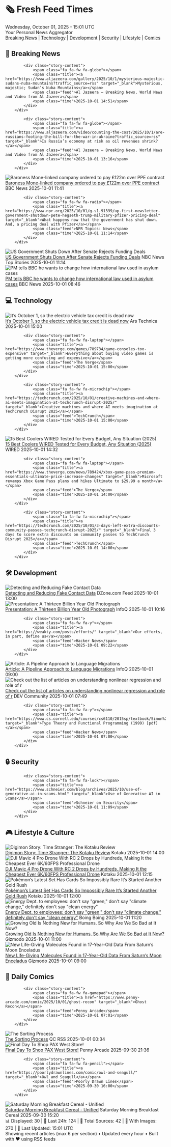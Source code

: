 <!-- Processing 54 RSS feeds at 2025-10-01 15:01:38 UTC -->
<!-- Processing: Poorly Drawn Lines -->
<!-- Processing: Garfield -->
<!-- Processing: Dilbert -->
<!-- Processing: CNN Breaking News -->
<!-- Processing: BBC World News -->
<!-- Processing: Al Jazeera Breaking News -->
<!-- Processing: Reuters Top News -->
<!-- Processing: NBC News Breaking -->
<!-- Processing: Sky News World -->
<!-- Processing: TechCrunch -->
<!-- Processing: The Verge -->
<!-- Processing: Ars Technica -->
<!-- Processing: WIRED -->
<!-- Processing: Slashdot -->
<!-- Processing: It's FOSS -->
<!-- Processing: DistroWatch -->
<!-- Processing: Linux.com -->
<!-- Processing: Red Hat Blog -->
<!-- Processing: Ubuntu Blog -->
<!-- Processing: GitLab Blog -->
<!-- Processing: InfoQ -->
<!-- Processing: Martin Fowler -->
<!-- Processing: The Pragmatic Engineer -->
<!-- Processing: Schneier on Security -->
<!-- Generated 7 new posts out of 24 feeds processed -->
<div class="newspaper-header">
    <h1 class="newspaper-title">🗞️ Fresh Feed Times</h1>
    <div class="newspaper-date">Wednesday, October 01, 2025 - 15:01 UTC</div>
    <div class="newspaper-subtitle">Your Personal News Aggregator</div>
</div>

<div class="newspaper-nav">
    <a href="#breaking">Breaking News</a> |
    <a href="#tech">Technology</a> |
    <a href="#dev">Development</a> |
    <a href="#security">Security</a> |
    <a href="#lifestyle">Lifestyle</a> |
    <a href="#webcomics">Comics</a>
</div>

<div class="news-section breaking-news" id="breaking">
<h2 class="section-header">🚨 Breaking News</h2>
<div class="stories-container">
<div class="story">
            
            <div class="story-content">
                <span class="fa fa-fw fa-globe"></span>
                <span class="title"><a href="https://www.aljazeera.com/gallery/2025/10/1/mysterious-majestic-sudans-nuba-mountains?traffic_source=rss" target="_blank">Mysterious, majestic; Sudan’s Nuba Mountains</a></span>
                <span class="feed">Al Jazeera – Breaking News, World News and Video from Al Jazeera</span>
                <span class="time">2025-10-01 14:51</span>
            </div>
        </div>
<div class="story">
            
            <div class="story-content">
                <span class="fa fa-fw fa-globe"></span>
                <span class="title"><a href="https://www.aljazeera.com/video/counting-the-cost/2025/10/1/are-russians-footing-the-bill-for-the-war-in-ukraine?traffic_source=rss" target="_blank">Is Russia’s economy at risk as oil revenues shrink?</a></span>
                <span class="feed">Al Jazeera – Breaking News, World News and Video from Al Jazeera</span>
                <span class="time">2025-10-01 13:16</span>
            </div>
        </div>
<div class="story">
            <img src="https://ichef.bbci.co.uk/ace/standard/240/cpsprodpb/1f46/live/b5e50740-9eaa-11f0-9d1f-e7d83132d3ab.jpg" alt="Baroness Mone-linked company ordered to pay £122m over PPE contract" class="story-image" loading="lazy" onerror="this.style.display='none'">
            <div class="story-content">
                <span class="fa fa-fw fa-flag"></span>
                <span class="title"><a href="https://www.bbc.com/news/articles/c1792rk7ynko?at_medium=RSS&at_campaign=rss" target="_blank">Baroness Mone-linked company ordered to pay £122m over PPE contract</a></span>
                <span class="feed">BBC News</span>
                <span class="time">2025-10-01 11:41</span>
            </div>
        </div>
<div class="story">
            
            <div class="story-content">
                <span class="fa fa-fw fa-radio"></span>
                <span class="title"><a href="https://www.npr.org/2025/10/01/g-s1-91399/up-first-newsletter-government-shutdown-pete-hegseth-trump-military-pfizer-pricing-deal" target="_blank">What happens now that the government has shut down. And, a pricing deal with Pfizer</a></span>
                <span class="feed">NPR Topics: News</span>
                <span class="time">2025-10-01 11:14</span>
            </div>
        </div>
<div class="story">
            <img src="https://media-cldnry.s-nbcnews.com/image/upload/t_fit_1500w/mpx/2704722219/2025_10/1759317256793_tdy_news_7a_nobles_government_shutdown_251001_1920x1080-ppqrka.jpg" alt="US Government Shuts Down After Senate Rejects Funding Deals" class="story-image" loading="lazy" onerror="this.style.display='none'">
            <div class="story-content">
                <span class="fa fa-fw fa-broadcast-tower"></span>
                <span class="title"><a href="https://www.today.com/video/federal-government-shut-down-begins-what-will-be-impacted-248813125660" target="_blank">US Government Shuts Down After Senate Rejects Funding Deals</a></span>
                <span class="feed">NBC News Top Stories</span>
                <span class="time">2025-10-01 11:14</span>
            </div>
        </div>
<div class="story">
            <img src="https://ichef.bbci.co.uk/ace/standard/240/cpsprodpb/b941/live/be603cf0-9e91-11f0-928c-71dbb8619e94.jpg" alt="PM tells BBC he wants to change how international law used in asylum cases" class="story-image" loading="lazy" onerror="this.style.display='none'">
            <div class="story-content">
                <span class="fa fa-fw fa-flag"></span>
                <span class="title"><a href="https://www.bbc.com/news/articles/cd72p30v574o?at_medium=RSS&at_campaign=rss" target="_blank">PM tells BBC he wants to change how international law used in asylum cases</a></span>
                <span class="feed">BBC News</span>
                <span class="time">2025-10-01 08:46</span>
            </div>
        </div>
</div>
</div>
<div class="news-section tech-news" id="tech">
<h2 class="section-header">💻 Technology</h2>
<div class="stories-container">
<div class="story">
            <img src="https://cdn.arstechnica.net/wp-content/uploads/2025/10/GettyImages-1365310049-500x500.jpg" alt="It’s October 1, so the electric vehicle tax credit is dead now" class="story-image" loading="lazy" onerror="this.style.display='none'">
            <div class="story-content">
                <span class="fa fa-fw fa-cog"></span>
                <span class="title"><a href="https://arstechnica.com/cars/2025/10/its-october-1-so-the-electric-vehicle-tax-credit-is-dead-now/" target="_blank">It’s October 1, so the electric vehicle tax credit is dead now</a></span>
                <span class="feed">Ars Technica</span>
                <span class="time">2025-10-01 15:00</span>
            </div>
        </div>
<div class="story">
            
            <div class="story-content">
                <span class="fa fa-fw fa-laptop"></span>
                <span class="title"><a href="https://www.theverge.com/games/789734/game-consoles-too-expensive" target="_blank">Everything about buying video games is getting more confusing and expensive</a></span>
                <span class="feed">The Verge</span>
                <span class="time">2025-10-01 15:00</span>
            </div>
        </div>
<div class="story">
            
            <div class="story-content">
                <span class="fa fa-fw fa-microchip"></span>
                <span class="title"><a href="https://techcrunch.com/2025/10/01/creative-machines-and-where-ai-meets-imagination-at-techcrunch-disrupt-2025/" target="_blank">Creative machines and where AI meets imagination at TechCrunch Disrupt 2025</a></span>
                <span class="feed">TechCrunch</span>
                <span class="time">2025-10-01 15:00</span>
            </div>
        </div>
<div class="story">
            <img src="https://media.wired.com/photos/687b4c87641be926d0e77796/master/pass/The%20Best%20Coolers.png" alt="15 Best Coolers WIRED Tested for Every Budget, Any Situation (2025)" class="story-image" loading="lazy" onerror="this.style.display='none'">
            <div class="story-content">
                <span class="fa fa-fw fa-bolt"></span>
                <span class="title"><a href="https://www.wired.com/gallery/best-cooler/" target="_blank">15 Best Coolers WIRED Tested for Every Budget, Any Situation (2025)</a></span>
                <span class="feed">WIRED</span>
                <span class="time">2025-10-01 14:32</span>
            </div>
        </div>
<div class="story">
            
            <div class="story-content">
                <span class="fa fa-fw fa-laptop"></span>
                <span class="title"><a href="https://www.theverge.com/news/789424/xbox-game-pass-premium-essentials-ultimate-price-increase-changes" target="_blank">Microsoft revamps Xbox Game Pass plans and hikes Ultimate to $29.99 a month</a></span>
                <span class="feed">The Verge</span>
                <span class="time">2025-10-01 14:00</span>
            </div>
        </div>
<div class="story">
            
            <div class="story-content">
                <span class="fa fa-fw fa-microchip"></span>
                <span class="title"><a href="https://techcrunch.com/2025/10/01/3-days-left-extra-discounts-community-passes-techcrunch-disrupt-2025/" target="_blank">Final 3 days to score extra discounts on community passes to TechCrunch Disrupt 2025</a></span>
                <span class="feed">TechCrunch</span>
                <span class="time">2025-10-01 14:00</span>
            </div>
        </div>
</div>
</div>
<div class="news-section dev-news" id="dev">
<h2 class="section-header">🛠️ Development</h2>
<div class="stories-container">
<div class="story">
            <img src="https://dz2cdn1.dzone.com/thumbnail?fid=18667304&w=600" alt="Detecting and Reducing Fake Contact Data" class="story-image" loading="lazy" onerror="this.style.display='none'">
            <div class="story-content">
                <span class="fa fa-fw fa-newspaper"></span>
                <span class="title"><a href="https://dzone.com/articles/detecting-and-reducing-fake-contact-data" target="_blank">Detecting and Reducing Fake Contact Data</a></span>
                <span class="feed">DZone.com Feed</span>
                <span class="time">2025-10-01 13:00</span>
            </div>
        </div>
<div class="story">
            <img src="https://res.infoq.com/presentations/jwst/en/mediumimage/kenneth-harris-medium-1756897697924.jpg" alt="Presentation: A Thirteen Billion Year Old Photograph" class="story-image" loading="lazy" onerror="this.style.display='none'">
            <div class="story-content">
                <span class="fa fa-fw fa-info-circle"></span>
                <span class="title"><a href="https://www.infoq.com/presentations/jwst/?utm_campaign=infoq_content&utm_source=infoq&utm_medium=feed&utm_term=global" target="_blank">Presentation: A Thirteen Billion Year Old Photograph</a></span>
                <span class="feed">InfoQ</span>
                <span class="time">2025-10-01 10:16</span>
            </div>
        </div>
<div class="story">
            
            <div class="story-content">
                <span class="fa fa-fw fa-y"></span>
                <span class="title"><a href="https://weakty.com/posts/efforts/" target="_blank">Our efforts, in part, define us</a></span>
                <span class="feed">Hacker News</span>
                <span class="time">2025-10-01 09:22</span>
            </div>
        </div>
<div class="story">
            <img src="https://res.infoq.com/articles/pipeline-language-migrations/en/headerimage/a-pipeline-approach-to-language-migrations-header-image-1759158012774.jpg" alt="Article: ​​A Pipeline Approach to Language Migrations" class="story-image" loading="lazy" onerror="this.style.display='none'">
            <div class="story-content">
                <span class="fa fa-fw fa-info-circle"></span>
                <span class="title"><a href="https://www.infoq.com/articles/pipeline-language-migrations/?utm_campaign=infoq_content&utm_source=infoq&utm_medium=feed&utm_term=global" target="_blank">Article: ​​A Pipeline Approach to Language Migrations</a></span>
                <span class="feed">InfoQ</span>
                <span class="time">2025-10-01 09:00</span>
            </div>
        </div>
<div class="story">
            <img src="https://media2.dev.to/dynamic/image/width=800%2Cheight=%2Cfit=scale-down%2Cgravity=auto%2Cformat=auto/https%3A%2F%2Fdev-to-uploads.s3.amazonaws.com%2Fuploads%2Fuser%2Fprofile_image%2F3268117%2F1ab4dce0-9706-4bf9-bcd5-576b0833c02b.png" alt="Check out the list of articles on understanding nonlinear regression and role of r" class="story-image" loading="lazy" onerror="this.style.display='none'">
            <div class="story-content">
                <span class="fa fa-fw fa-code"></span>
                <span class="title"><a href="https://dev.to/dipti_m_2e7ba36c478d1a48a/check-out-the-list-of-articles-on-understanding-nonlinear-regression-and-role-of-r-5gdg" target="_blank">Check out the list of articles on understanding nonlinear regression and role of r</a></span>
                <span class="feed">DEV Community</span>
                <span class="time">2025-10-01 07:49</span>
            </div>
        </div>
<div class="story">
            
            <div class="story-content">
                <span class="fa fa-fw fa-y"></span>
                <span class="title"><a href="https://www.cs.cornell.edu/courses/cs6110/2015sp/textbook/Simon%20Thompson%20textbook.pdf" target="_blank">Type Theory and Functional Programming (1999) [pdf]</a></span>
                <span class="feed">Hacker News</span>
                <span class="time">2025-10-01 07:00</span>
            </div>
        </div>
</div>
</div>
<div class="news-section security-news" id="security">
<h2 class="section-header">🔒 Security</h2>
<div class="stories-container">
<div class="story">
            
            <div class="story-content">
                <span class="fa fa-fw fa-lock"></span>
                <span class="title"><a href="https://www.schneier.com/blog/archives/2025/10/use-of-generative-ai-in-scams.html" target="_blank">Use of Generative AI in Scams</a></span>
                <span class="feed">Schneier on Security</span>
                <span class="time">2025-10-01 11:09</span>
            </div>
        </div>
</div>
</div>
<div class="news-section lifestyle-news" id="lifestyle">
<h2 class="section-header">🎮 Lifestyle & Culture</h2>
<div class="stories-container">
<div class="story">
            <img src="https://kotaku.com/app/uploads/2025/09/IMG_9843.jpg" alt="Digimon Story: Time Stranger: The Kotaku Review" class="story-image" loading="lazy" onerror="this.style.display='none'">
            <div class="story-content">
                <span class="fa fa-fw fa-gamepad"></span>
                <span class="title"><a href="https://kotaku.com/digimon-story-time-stranger-the-kotaku-review-2000630341" target="_blank">Digimon Story: Time Stranger: The Kotaku Review</a></span>
                <span class="feed">Kotaku</span>
                <span class="time">2025-10-01 14:00</span>
            </div>
        </div>
<div class="story">
            <img src="https://kotaku.com/app/uploads/2025/09/DJIMavic4.jpg" alt="DJI Mavic 4 Pro Drone With RC 2 Drops by Hundreds, Making It the Cheapest Ever 6K/60FPS Professional Drone" class="story-image" loading="lazy" onerror="this.style.display='none'">
            <div class="story-content">
                <span class="fa fa-fw fa-gamepad"></span>
                <span class="title"><a href="https://kotaku.com/dji-mavic-4-pro-drone-with-rc-2-drops-by-hundreds-making-it-the-cheapest-ever-6k-60fps-professional-drone-2000630306" target="_blank">DJI Mavic 4 Pro Drone With RC 2 Drops by Hundreds, Making It the Cheapest Ever 6K/60FPS Professional Drone</a></span>
                <span class="feed">Kotaku</span>
                <span class="time">2025-10-01 12:15</span>
            </div>
        </div>
<div class="story">
            <img src="https://kotaku.com/app/uploads/2025/10/gold-cards2-1.jpg" alt="Pokémon’s Latest Set Has Cards So Impossibly Rare It’s Started Another Gold Rush" class="story-image" loading="lazy" onerror="this.style.display='none'">
            <div class="story-content">
                <span class="fa fa-fw fa-gamepad"></span>
                <span class="title"><a href="https://kotaku.com/pokemon-tcg-mega-evolution-gold-cards-pull-rate-2000630564" target="_blank">Pokémon’s Latest Set Has Cards So Impossibly Rare It’s Started Another Gold Rush</a></span>
                <span class="feed">Kotaku</span>
                <span class="time">2025-10-01 12:00</span>
            </div>
        </div>
<div class="story">
            <img src="https://i0.wp.com/boingboing.net/wp-content/uploads/2022/04/turbine.jpeg?fit=1500%2C843&amp;quality=60&amp;ssl=1" alt="Energy Dept. to employees: don&#x27;t say &quot;green,&quot; don&#x27;t say &quot;climate change,&quot; definitely don&#x27;t say &quot;clean energy&quot;" class="story-image" loading="lazy" onerror="this.style.display='none'">
            <div class="story-content">
                <span class="fa fa-fw fa-arrow-right"></span>
                <span class="title"><a href="https://boingboing.net/2025/10/01/energy-dept-to-employees-dont-say-green-dont-say-climate-change-definitely-dont-say-clean-energy.html" target="_blank">Energy Dept. to employees: don&#x27;t say &quot;green,&quot; don&#x27;t say &quot;climate change,&quot; definitely don&#x27;t say &quot;clean energy&quot;</a></span>
                <span class="feed">Boing Boing</span>
                <span class="time">2025-10-01 11:20</span>
            </div>
        </div>
<div class="story">
            <img src="https://gizmodo.com/app/uploads/2025/09/oldandyoungpeople-1280x853.jpg" alt="Growing Old Is Nothing New for Humans. So Why Are We So Bad at It Now?" class="story-image" loading="lazy" onerror="this.style.display='none'">
            <div class="story-content">
                <span class="fa fa-fw fa-computer"></span>
                <span class="title"><a href="https://gizmodo.com/growing-old-is-nothing-new-for-humans-so-why-are-we-so-bad-at-it-now-2000664208" target="_blank">Growing Old Is Nothing New for Humans. So Why Are We So Bad at It Now?</a></span>
                <span class="feed">Gizmodo</span>
                <span class="time">2025-10-01 11:00</span>
            </div>
        </div>
<div class="story">
            <img src="https://gizmodo.com/app/uploads/2025/09/Enceladus-icy-plumes-1280x853.jpg" alt="New Life-Giving Molecules Found in 17-Year-Old Data From Saturn’s Moon Enceladus" class="story-image" loading="lazy" onerror="this.style.display='none'">
            <div class="story-content">
                <span class="fa fa-fw fa-computer"></span>
                <span class="title"><a href="https://gizmodo.com/new-life-giving-molecules-found-in-17-year-old-data-from-saturns-moon-enceladus-2000665788" target="_blank">New Life-Giving Molecules Found in 17-Year-Old Data From Saturn’s Moon Enceladus</a></span>
                <span class="feed">Gizmodo</span>
                <span class="time">2025-10-01 09:00</span>
            </div>
        </div>
</div>
</div>
<div class="news-section webcomics-section" id="webcomics">
<h2 class="section-header">🎨 Daily Comics</h2>
<div class="stories-container">
<div class="story">
            
            <div class="story-content">
                <span class="fa fa-fw fa-gamepad"></span>
                <span class="title"><a href="https://www.penny-arcade.com/comic/2025/10/01/ghost-recon" target="_blank">Ghost Recon</a></span>
                <span class="feed">Penny Arcade</span>
                <span class="time">2025-10-01 07:01</span>
            </div>
        </div>
<div class="story">
            <img src="http://www.questionablecontent.net/comics/5669.png" alt="The Sorting Process" class="story-image" loading="lazy" onerror="this.style.display='none'">
            <div class="story-content">
                <span class="fa fa-fw fa-music"></span>
                <span class="title"><a href="http://questionablecontent.net/view.php?comic=5669" target="_blank">The Sorting Process</a></span>
                <span class="feed">QC RSS</span>
                <span class="time">2025-10-01 00:34</span>
            </div>
        </div>
<div class="story">
            <img src="https://cdn.shopify.com/s/files/1/0042/9942/files/pax_west_2025_collection_hero_desktop.png" alt="Final Day To Shop PAX West Store!" class="story-image" loading="lazy" onerror="this.style.display='none'">
            <div class="story-content">
                <span class="fa fa-fw fa-gamepad"></span>
                <span class="title"><a href="https://www.penny-arcade.com/news/post/2025/09/30/final-day-to-shop-pax-west-store" target="_blank">Final Day To Shop PAX West Store!</a></span>
                <span class="feed">Penny Arcade</span>
                <span class="time">2025-09-30 21:36</span>
            </div>
        </div>
<div class="story">
            
            <div class="story-content">
                <span class="fa fa-fw fa-pencil"></span>
                <span class="title"><a href="https://poorlydrawnlines.com/comic/owl-and-seagull/" target="_blank">Owl and Seagull</a></span>
                <span class="feed">Poorly Drawn Lines</span>
                <span class="time">2025-09-30 16:00</span>
            </div>
        </div>
<div class="story">
            <img src="https://www.smbc-comics.com/comics/1758852911-20250930.png" alt="Saturday Morning Breakfast Cereal - Unified" class="story-image" loading="lazy" onerror="this.style.display='none'">
            <div class="story-content">
                <span class="fa fa-fw fa-smile"></span>
                <span class="title"><a href="https://www.smbc-comics.com/comic/unified" target="_blank">Saturday Morning Breakfast Cereal - Unified</a></span>
                <span class="feed">Saturday Morning Breakfast Cereal</span>
                <span class="time">2025-09-30 15:20</span>
            </div>
        </div>
</div>
</div>

<div class="newspaper-footer">
    <div class="stats">
        📊 Displayed: 30 | 📅 Last 24h: 124 | 📡 Total Sources: 42 | 📸 With Images: 270 |
        🔄 Last Updated: 15:01 UTC
    </div>
    <div class="footer-note">
        Showing recent articles (max 6 per section) • Updated every hour • Built with ❤️ using RSS feeds
    </div>
</div>

